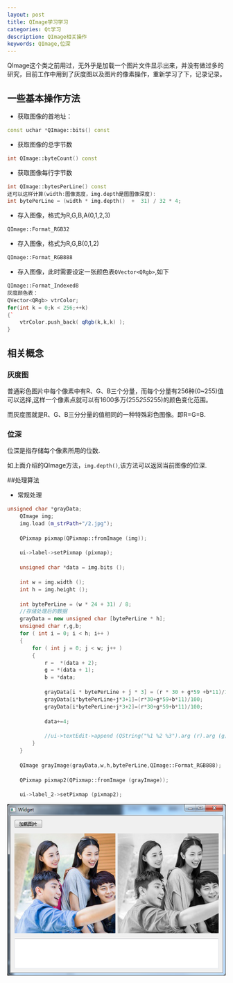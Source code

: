 ```yaml
---
layout: post
title: QImage学习学习
categories: Qt学习
description: QImage相关操作
keywords: QImage,位深
---
```


QImage这个类之前用过，无外乎是加载一个图片文件显示出来，并没有做过多的研究，目前工作中用到了灰度图以及图片的像素操作，重新学习了下，记录记录。

## 一些基本操作方法

- 获取图像的首地址：
```C++
const uchar *QImage::bits() const
```

- 获取图像的总字节数
```C++
int QImage::byteCount() const
```

- 获取图像每行字节数
```C++
int QImage::bytesPerLine() const  
还可以这样计算(width:图像宽度，img.depth是图图像深度):
int bytePerLine = (width * img.depth()  +  31) / 32 * 4;
```

- 存入图像，格式为R,G,B,A(0,1,2,3)
```C++
QImage::Format_RGB32
```

- 存入图像，格式为R,G,B(0,1,2)
```C++
QImage::Format_RGB888
```

- 存入图像，此时需要设定一张颜色表`QVector<QRgb>`,如下
```C++
QImage::Format_Indexed8  
灰度颜色表：
QVector<QRgb> vtrColor;
for(int k = 0;k < 256;++k)
{`
    vtrColor.push_back( qRgb(k,k,k) );
}
```


## 相关概念

### 灰度图
普通彩色图片中每个像素中有R、G、B三个分量，而每个分量有256种(0~255)值可以选择,这样一个像素点就可以有1600多万(255*255*255)的颜色变化范围。

而灰度图就是R、G、B三分分量的值相同的一种特殊彩色图像。即R=G=B.


### 位深
位深是指存储每个像素所用的位数.

如上面介绍的QImage方法，`img.depth()`,该方法可以返回当前图像的位深.

##处理算法

- 常规处理

```C++
unsigned char *grayData;
    QImage img;
    img.load (m_strPath+"/2.jpg");

    QPixmap pixmap(QPixmap::fromImage (img));

    ui->label->setPixmap (pixmap);

    unsigned char *data = img.bits ();

    int w = img.width ();
    int h = img.height ();

    int bytePerLine = (w * 24 + 31) / 8;
    //存储处理后的数据
    grayData = new unsigned char [bytePerLine * h];
    unsigned char r,g,b;
    for ( int i = 0; i < h; i++ )
    {
        for ( int j = 0; j < w; j++ )
        {
            r =  *(data + 2);
            g = *(data + 1);
            b = *data;

            grayData[i * bytePerLine + j * 3] = (r * 30 + g*59 +b*11)/100;
            grayData[i*bytePerLine+j*3+1]=(r*30+g*59+b*11)/100;
            grayData[i*bytePerLine+j*3+2]=(r*30+g*59+b*11)/100;

            data+=4;

            //ui->textEdit->append (QString("%1 %2 %3").arg (r).arg (g).arg (b));
        }
    }

    QImage grayImage(grayData,w,h,bytePerLine,QImage::Format_RGB888);

    QPixmap pixmap2(QPixmap::fromImage (grayImage));

    ui->label_2->setPixmap (pixmap2);

```

![](/res/img/blog/Qt学习/image-del/1.png)
